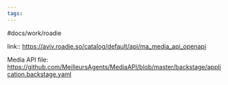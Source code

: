 ```yaml
---
tags:
---
```

#docs/work/roadie 

link:: https://aviv.roadie.so/catalog/default/api/ma_media_api_openapi

Media API file: https://github.com/MeilleursAgents/MediaAPI/blob/master/backstage/application.backstage.yaml